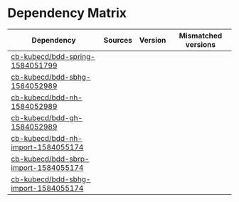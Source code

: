 # Dependency Matrix

Dependency | Sources | Version | Mismatched versions
---------- | ------- | ------- | -------------------
[cb-kubecd/bdd-spring-1584051799](https://github.com/cb-kubecd/bdd-spring-1584051799.git) |  | []() | 
[cb-kubecd/bdd-sbhg-1584052989](https://github.com/cb-kubecd/bdd-sbhg-1584052989.git) |  | []() | 
[cb-kubecd/bdd-nh-1584052989](https://github.com/cb-kubecd/bdd-nh-1584052989.git) |  | []() | 
[cb-kubecd/bdd-gh-1584052989](https://github.com/cb-kubecd/bdd-gh-1584052989.git) |  | []() | 
[cb-kubecd/bdd-nh-import-1584055174](https://github.com/cb-kubecd/bdd-nh-import-1584055174.git) |  | []() | 
[cb-kubecd/bdd-sbrp-import-1584055174](https://github.com/cb-kubecd/bdd-sbrp-import-1584055174.git) |  | []() | 
[cb-kubecd/bdd-sbhg-import-1584055174](https://github.com/cb-kubecd/bdd-sbhg-import-1584055174.git) |  | []() | 
